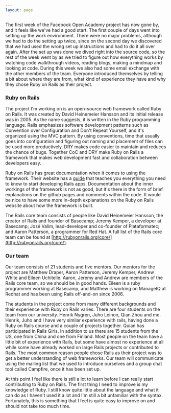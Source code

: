 ```yaml
---
layout: page
---
```


The first week of the Facebook Open Academy project has now gone by, and it feels like we've had a good start. 
The first couple of days went into setting up the work environment. There were no major problems, although we had to do the setting up twice, since on the second day we discovered that we had used the wrong set up instructions and had to do it all over again. After the set up was done we dived right into the source code, so the rest of the week went by as we tried to figure out how everything works by watching code walkthrough videos, reading blogs, making a mindmap and looking at code. During this week we also had some email exchange with the other members of the team. Everyone introduced themselves by telling a bit about where they are from, what kind of experience they have and why they chose Ruby on Rails as their project.

### Ruby on Rails

The project I'm working on is an open-source web framework called Ruby on Rails. It was created by David Heinemeier Hansson and its initial release was in 2005. As the name suggests, it is written in the Ruby programming language. Rails emphasizes software development patterns such as Convention over Configuration and Don't Repeat Yourself, and it's organized using the MVC pattern. By using conventions, time that usually goes into configuration and figuring out naming and placement of files can be used more productively. DRY makes code easier to maintain and reduces the chance of bugs. Together CoC and DRY make Ruby on Rails a framework that makes web development fast and collaboration between developers easy.

Ruby on Rails has great documentation when it comes to using the framework. Their website has a [guide](http://guides.rubyonrails.org/) that teaches you everything you need to know to start developing Rails apps. Documentation about the inner workings of the framework is not as good, but it's there in the form of brief explanations on the github pages and comments within the code. It would be nice to have some more in-depth explanations on the Ruby on Rails website about how the framework is built.

The Rails core team consists of people like David Heinemeier Hansson, the creator of Rails and founder of Basecamp; Jeremy Kemper, a developer at Basecamp; José Valim, lead-developer and co-founder of Plataformatec; and Aaron Patterson, a programmer for Red Hat. A full list of the Rails core team can be found at [http://rubyonrails.org/core/](http://rubyonrails.org/core/).

### Our team

Our team consists of 21 students and five mentors. Our mentors for the project are Matthew Draper, Aaron Patterson, Jeremy Kemper, Andrew White and Eileen Uchitelle. Aaron, Jeremy and Andrew are members of the Rails core team, so we should be in good hands. Eileen is a ruby programmer working at Basecamp, and Matthew is working on ManageIQ at Redhat and has been using Rails off-and-on since 2006. 

The students in the project come from many different backgrounds and their experience with Ruby on Rails varies.
There are four students on the team from our university. Henrik Nygren, Juho Leinon, Qian Zhou and me. Henrik, Juho and I have very similar experience with rails, having done a Ruby on Rails course and a couple of projects together. Quian has participated in Rails Girls. In addition to us there are 15 students from the US, one from China and one from Finland. Most people on the team have a little bit of experience with Rails, but some have almost no experience at all while some have already worked on large Rails projects or contributed to Rails. The most common reason people chose Rails as their project was to get a better understanding of web frameworks. Our team will communicate using the mailing list that we used to introduce ourselves and a group chat tool called Campfire, once it has been set up.

At this point I feel like there is still a lot to learn before I can really start contributing to Ruby on Rails. The first thing I need to improve is my knowledge of Ruby. I still know quite little about the language and what it can do as I haven't used it a lot and I'm still a bit unfamiliar with the syntax. Fortunately, this is something that I feel is quite easy to improve on and should not take too much time. 



